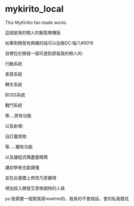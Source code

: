 # mykirito_local
This MyKiritio fan made works

這個是我的桐人的飯製單機版

如果對開發有興趣的話可以加我DC:喵八#6019

目標在於開發一個可達到原版我的桐人的:

  行動系統

  素質系統

  轉生系統

  BOSS系統

  戰鬥系統

等....原有功能

以及新增:

  自訂義怪物

等.....獨有功能

以及讓程式碼盡量精簡

讓初學者也能讀懂

並在此基礎上修改乃至擴增

增加投入開發艾恩格朗特的人員

ps:我需要一個幫我寫readme的，我真的不會說話，會的私我罷託
